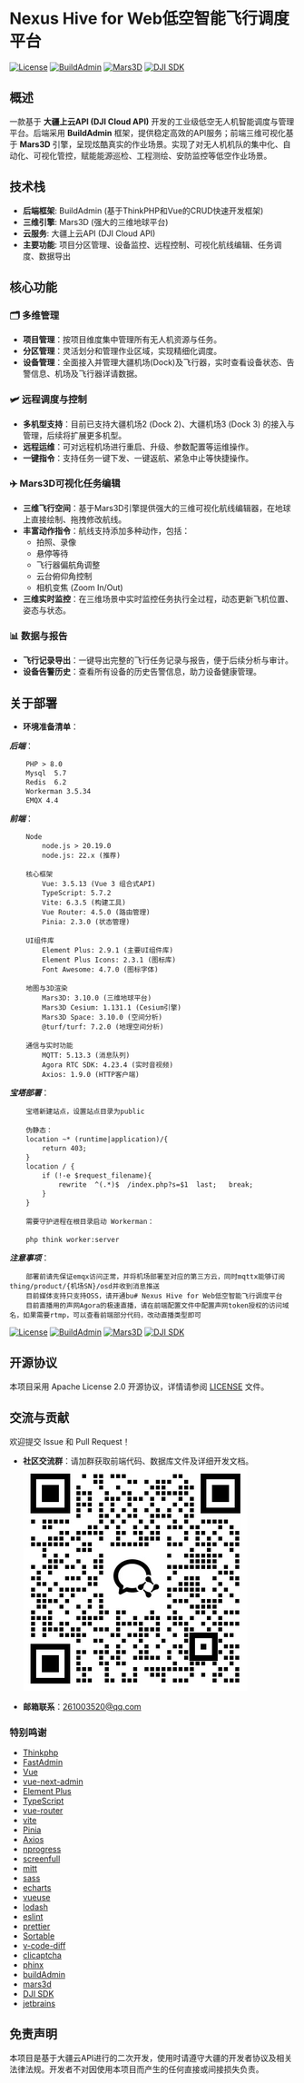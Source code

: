 # Nexus Hive for Web低空智能飞行调度平台

[![License](https://img.shields.io/badge/license-Apache%202.0-blue.svg)](LICENSE)
[![BuildAdmin](https://img.shields.io/badge/Backend-BuildAdmin-brightgreen.svg)](https://buildadmin.com/)
[![Mars3D](https://img.shields.io/badge/Visualization-Mars3D-orange.svg)](https://mars3d.cn/)
[![DJI SDK](https://img.shields.io/badge/DJI-Cloud%20API-v2--v3-success.svg)](https://developer.dji.com/)

## 概述

一款基于 **大疆上云API (DJI Cloud API)** 开发的工业级低空无人机智能调度与管理平台。后端采用 **BuildAdmin** 框架，提供稳定高效的API服务；前端三维可视化基于 **Mars3D** 引擎，呈现炫酷真实的作业场景。实现了对无人机机队的集中化、自动化、可视化管控，赋能能源巡检、工程测绘、安防监控等低空作业场景。

## 技术栈

- **后端框架**: BuildAdmin (基于ThinkPHP和Vue的CRUD快速开发框架)
- **三维引擎**: Mars3D (强大的三维地球平台)
- **云服务**: 大疆上云API (DJI Cloud API)
- **主要功能**: 项目分区管理、设备监控、远程控制、可视化航线编辑、任务调度、数据导出

## 核心功能

### 🗂 多维管理
- **项目管理**：按项目维度集中管理所有无人机资源与任务。
- **分区管理**：灵活划分和管理作业区域，实现精细化调度。
- **设备管理**：全面接入并管理大疆机场(Dock)及飞行器，实时查看设备状态、告警信息、机场及飞行器详请数据。

### 🛩 远程调度与控制
- **多机型支持**：目前已支持大疆机场2 (Dock 2)、大疆机场3 (Dock 3) 的接入与管理，后续将扩展更多机型。
- **远程运维**：可对远程机场进行重启、升级、参数配置等运维操作。
- **一键指令**：支持任务一键下发、一键返航、紧急中止等快捷操作。

### ✈️ Mars3D可视化任务编辑
- **三维飞行空间**：基于Mars3D引擎提供强大的三维可视化航线编辑器，在地球上直接绘制、拖拽修改航线。
- **丰富动作指令**：航线支持添加多种动作，包括：
    - 拍照、录像
    - 悬停等待
    - 飞行器偏航角调整
    - 云台俯仰角控制
    - 相机变焦 (Zoom In/Out)
- **三维实时监控**：在三维场景中实时监控任务执行全过程，动态更新飞机位置、姿态与状态。

### 📊 数据与报告
- **飞行记录导出**：一键导出完整的飞行任务记录与报告，便于后续分析与审计。
- **设备告警历史**：查看所有设备的历史告警信息，助力设备健康管理。
## 关于部署
- **环境准备清单**： 

 ***后端***： 

        PHP > 8.0
        Mysql  5.7
        Redis  6.2
        Workerman 3.5.34
        EMQX 4.4
 ***前端***： 
 
        Node
            node.js > 20.19.0
            node.js: 22.x (推荐)
            
        核心框架
            Vue: 3.5.13 (Vue 3 组合式API)
            TypeScript: 5.7.2
            Vite: 6.3.5 (构建工具)
            Vue Router: 4.5.0 (路由管理)
            Pinia: 2.3.0 (状态管理)
            
        UI组件库
            Element Plus: 2.9.1 (主要UI组件库)
            Element Plus Icons: 2.3.1 (图标库)
            Font Awesome: 4.7.0 (图标字体)
            
        地图与3D渲染
            Mars3D: 3.10.0 (三维地球平台)
            Mars3D Cesium: 1.131.1 (Cesium引擎)
            Mars3D Space: 3.10.0 (空间分析)
            @turf/turf: 7.2.0 (地理空间分析)
            
        通信与实时功能
            MQTT: 5.13.3 (消息队列)
            Agora RTC SDK: 4.23.4 (实时音视频)
            Axios: 1.9.0 (HTTP客户端)
            
 ***宝塔部署***： 
        
        宝塔新建站点，设置站点目录为public

        伪静态：
        location ~* (runtime|application)/{
        	return 403;
        }
        location / {
        	if (!-e $request_filename){
        		rewrite  ^(.*)$  /index.php?s=$1  last;   break;
        	}
        }

        需要守护进程在根目录启动 Workerman：

        php think worker:server 

 ***注意事项***： 

        部署前请先保证emqx访问正常，并将机场部署至对应的第三方云，同时mqttx能够订阅thing/product/{机场SN}/osd并收到消息推送
        目前媒体支持只支持OSS，请开通bu# Nexus Hive for Web低空智能飞行调度平台
        目前直播用的声网Agora的极速直播，请在前端配置文件中配置声网token授权的访问域名，如果需要rtmp，可以查看前端部分代码，改动直播类型即可

[![License](https://img.shields.io/badge/license-Apache%202.0-blue.svg)](LICENSE)
[![BuildAdmin](https://img.shields.io/badge/Backend-BuildAdmin-brightgreen.svg)](https://buildadmin.com/)
[![Mars3D](https://img.shields.io/badge/Visualization-Mars3D-orange.svg)](https://mars3d.cn/)
[![DJI SDK](https://img.shields.io/badge/DJI-Cloud%20API-v2--v3-success.svg)](https://developer.dji.com/)
        
## 开源协议

本项目采用 Apache License 2.0 开源协议，详情请参阅 [LICENSE](LICENSE) 文件。

## 交流与贡献

欢迎提交 Issue 和 Pull Request！

-   **社区交流群**：请加群获取前端代码、数据库文件及详细开发文档。
    ![NexusHive交流群](NexusHive%E4%BA%A4%E6%B5%81%E7%BE%A4.png)

-   **邮箱联系**：261003520@qq.com
### 特别鸣谢
- [Thinkphp](http://www.thinkphp.cn/)
- [FastAdmin](https://gitee.com/karson/fastadmin)
- [Vue](https://github.com/vuejs/core)
- [vue-next-admin](https://gitee.com/lyt-top/vue-next-admin)
- [Element Plus](https://github.com/element-plus/element-plus)
- [TypeScript](https://github.com/microsoft/TypeScript)
- [vue-router](https://github.com/vuejs/vue-router-next)
- [vite](https://github.com/vitejs/vite)
- [Pinia](https://github.com/vuejs/pinia)
- [Axios](https://github.com/axios/axios)
- [nprogress](https://github.com/rstacruz/nprogress)
- [screenfull](https://github.com/sindresorhus/screenfull.js)
- [mitt](https://github.com/developit/mitt)
- [sass](https://github.com/sass/sass)
- [echarts](https://github.com/apache/echarts)
- [vueuse](https://github.com/vueuse/vueuse)
- [lodash](https://github.com/lodash/lodash)
- [eslint](https://github.com/eslint/eslint)
- [prettier](https://github.com/prettier/prettier)
- [Sortable](https://github.com/SortableJS/Sortable)
- [v-code-diff](https://github.com/Shimada666/v-code-diff)
- [clicaptcha](https://github.com/hooray/clicaptcha)
- [phinx](https://github.com/cakephp/phinx)
- [buildAdmin](https://www.buildadmin.com/)
- [mars3d](http://mars3d.cn/)
- [DJI SDK](https://developer.dji.com/)
- [jetbrains](https://www.jetbrains.com/)
## 免责声明

本项目是基于大疆云API进行的二次开发，使用时请遵守大疆的开发者协议及相关法律法规。开发者不对因使用本项目而产生的任何直接或间接损失负责。
